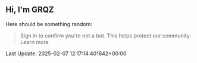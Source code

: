 ## Hi, I'm GRQZ
Here should be something random:  
> Sign in to confirm you're not a bot. This helps protect our community. Learn more


Last Update: 2025-02-07 12:17:14.401842+00:00
